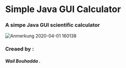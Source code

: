 # Simple Java GUI Calculator
 
 
### A simpe Java GUI scientific calculator 
 
 
 ![Anmerkung 2020-04-01 160138](https://user-images.githubusercontent.com/47559086/78154968-2cb35a00-743d-11ea-8716-c0704768bbb0.png)


### Creaed by :

##### Wail Bouhadda .
